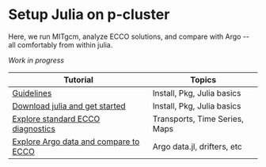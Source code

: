 # Setup Julia on p-cluster

Here, we run MITgcm, analyze ECCO solutions, and compare with Argo -- all comfortably from within julia.

_Work in progress_

| Tutorial | Topics |
| -  | - |
| [Guidelines](./Julia_setup/guidelines.ipynb) | Install, Pkg, Julia basics |
| [Download julia and get started](./Julia_setup/MITgcm_test_run.ipynb) | Install, Pkg, Julia basics |
| [Explore standard ECCO diagnostics](./Julia_setup/ECCO_diagnostics.ipynb) | Transports, Time Series, Maps|
| [Explore Argo data and compare to ECCO](./Julia_setup/ArgoData.ipynb) | Argo data.jl, drifters, etc |

